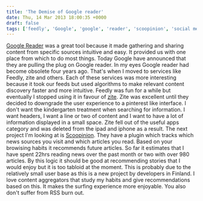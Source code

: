 ```yaml
---
title: 'The Demise of Google reader'
date: Thu, 14 Mar 2013 18:00:35 +0000
draft: false
tags: ['feedly', 'Google', 'google', 'reader', 'scoopinion', 'social media', 'tech related', 'Uncategorized', 'zite']
---
```


[Google Reader](https://reader.google.com "Google Reader") was a great tool because it made gathering and sharing content from specific sources intuitive and easy. It provided us with one place from which to do most things. Today Google have announced that they are pulling the plug on Google reader. In my eyes Google reader had become obsolete four years ago. That's when I moved to services like Feedly, zite and others. Each of these services was more interesting because it took our feeds but used algorithms to make relevant content discovery faster and more intuitive. Feedly was fun for a while but eventually I stopped using it in favour of [zite](http://www.zite.com "Zite"). Zite was excellent until they decided to downgrade the user experience to a pinterest like interface. I don't want the kindergarten treatment when searching for information. I want headers, I want a line or two of content and I want to have a lot of information displayed in a small space. Zite fell out of the useful apps category and was deleted from the ipad and iphone as a result. The next project I'm looking at is [Scoopinion](https://www.scoopinion.com/ "Scoopinion"). They have a plugin which tracks which news sources you visit and which articles you read. Based on your browising habits it recommends future articles. So far it estimates that I have spent 22hrs reading news over the past month or two with over 980 articles. By this logic it should be good at recommending stories that I would enjoy but it is too tabloid at the moment. This is probably due to the relatively small user base as this is a new project by developers in Finland. I love content aggregators that study my habits and give recommendations based on this. It makes the surfing experience more enjoyable. You also don't suffer from RSS burn out.